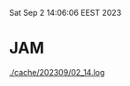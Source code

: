 Sat Sep  2 14:06:06 EEST 2023
# JAM
<a href='./cache/202309/02_14.log'>./cache/202309/02_14.log</a>
